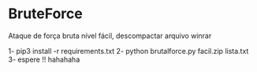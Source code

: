 # BruteForce
Ataque de força bruta nível fácil, descompactar arquivo winrar

1- pip3 install -r requirements.txt
2- python brutalforce.py facil.zip lista.txt
3- espere !! hahahaha
